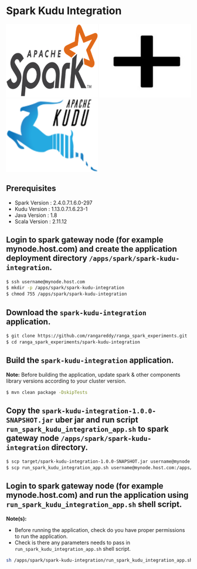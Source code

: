 # Spark Kudu Integration

<div>
        <img src="https://github.com/rangareddy/ranga-logos/blob/main/frameworks/spark/spark_logo.png?raw=true" height="200" width="250"/>
        <img src="https://github.com/rangareddy/ranga-logos/blob/main/others/plus_logo.png?raw=true" height="200" width="250"/>
        <img src="https://github.com/rangareddy/ranga-logos/blob/main/dbs/nosql/kudu/kudu_logo.png?raw=true" height="200" width="250"/>
</div>


## Prerequisites

* Spark Version : 2.4.0.7.1.6.0-297
* Kudu Version : 1.13.0.7.1.6.23-1
* Java Version : 1.8
* Scala Version : 2.11.12



## Login to spark gateway node (for example mynode.host.com) and create the application deployment directory `/apps/spark/spark-kudu-integration`.
```sh
$ ssh username@mynode.host.com
$ mkdir -p /apps/spark/spark-kudu-integration
$ chmod 755 /apps/spark/spark-kudu-integration
```

## Download the `spark-kudu-integration` application.
```sh
$ git clone https://github.com/rangareddy/ranga_spark_experiments.git
$ cd ranga_spark_experiments/spark-kudu-integration
```

## Build the `spark-kudu-integration` application.
**Note:** Before building the application, update spark & other components library versions according to your cluster version.
```sh
$ mvn clean package -DskipTests
```

## Copy the `spark-kudu-integration-1.0.0-SNAPSHOT.jar` uber jar and run script `run_spark_kudu_integration_app.sh` to spark gateway node `/apps/spark/spark-kudu-integration` directory.
```sh
$ scp target/spark-kudu-integration-1.0.0-SNAPSHOT.jar username@mynode.host.com:/apps/spark/spark-kudu-integration
$ scp run_spark_kudu_integration_app.sh username@mynode.host.com:/apps/spark/spark-kudu-integration
```

## Login to spark gateway node (for example mynode.host.com) and run the application using `run_spark_kudu_integration_app.sh` shell script.

**Note(s):**
* Before running the application, check do you have proper permissions to run the application.
* Check is there any parameters needs to pass in `run_spark_kudu_integration_app.sh` shell script.

```sh
sh /apps/spark/spark-kudu-integration/run_spark_kudu_integration_app.sh
```